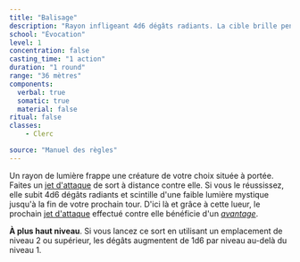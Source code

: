 ```yaml
---
title: "Balisage"
description: "Rayon infligeant 4d6 dégâts radiants. La cible brille pendant un tour."
school: "Évocation"
level: 1
concentration: false
casting_time: "1 action"
duration: "1 round"
range: "36 mètres"
components:
  verbal: true
  somatic: true
  material: false
ritual: false
classes:
    - Clerc

source: "Manuel des règles"
---
```

Un rayon de lumière frappe une créature de votre choix située à portée. Faites un [jet d'attaque](/combattre#jets-dattaque) de sort à distance contre elle. Si vous le réussissez, elle subit 4d6 dégâts radiants et scintille d'une faible lumière mystique jusqu'à la fin de votre prochain tour. D'ici là et grâce à cette lueur, le prochain [jet d'attaque](/combattre#jets-dattaque) effectué contre elle bénéficie d'un [_avantage_](/utiliser-les-caracteristiques#avantage-et-désavantage).

**À plus haut niveau**. Si vous lancez ce sort en utilisant un emplacement de niveau 2 ou supérieur, les dégâts augmentent de 1d6 par niveau au-delà du niveau 1.
